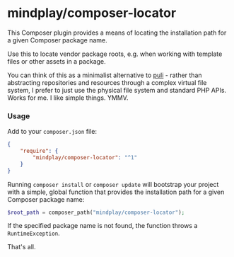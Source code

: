 mindplay/composer-locator
=========================

This Composer plugin provides a means of locating the installation path for a given Composer package name.

Use this to locate vendor package roots, e.g. when working with template files or other assets in a package.

You can think of this as a minimalist alternative to [puli](https://github.com/puli/repository) - rather than
abstracting repositories and resources through a complex virtual file system, I prefer to just use the physical
file system and standard PHP APIs. Works for me. I like simple things. YMMV.

### Usage

Add to your `composer.json` file:

```json
{
    "require": {
        "mindplay/composer-locator": "^1"
    }
}
```

Running `composer install` or `composer update` will bootstrap your project with a simple, global function
that provides the installation path for a given Composer package name:

```php
$root_path = composer_path("mindplay/composer-locator");
```

If the specified package name is not found, the function throws a `RuntimeException`.

That's all.

